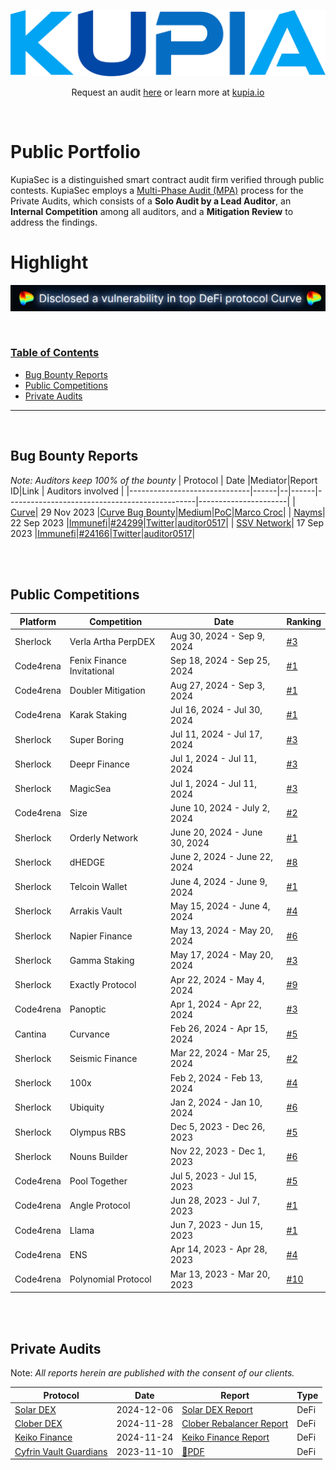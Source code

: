 ![kupia](./logo.png)

<p align="center">
  Request an audit <a href="https://tally.so/r/nWrWgR">here</a> or learn more at
  <a href="https://www.kupia.io/">kupia.io</a>
</p>

<br>

<h1 class="center" style=""> Public Portfolio </h1>

KupiaSec is a distinguished smart contract audit firm verified through public contests. KupiaSec employs a [Multi-Phase Audit (MPA)](https://files.gitbook.com/v0/b/gitbook-x-prod.appspot.com/o/spaces%2F2wLrli4OmSaWiS8fXVUZ%2Fuploads%2FF27bi4xOgnXwDYeHS68f%2FDC%20Multi-Phase%20Audit.pdf?alt=media&token=c2ffdb11-13c7-439d-8acf-50e9fdff471e) process for the Private Audits, which consists of a **Solo Audit by a Lead Auditor**, an **Internal Competition** among all auditors, and a **Mitigation Review** to address the findings.


<h1 class="center" style=""> Highlight </h1>

![highlight](./highlight.png)


<br>


<h3><ins>Table of Contents</ins></h3>

- [Bug Bounty Reports](#bug-bounty-reports)
- [Public Competitions](#public-competitions)
- [Private Audits](#private-audits)

<hr>

<br>

## Bug Bounty Reports

_Note: Auditors keep 100% of the bounty_
| Protocol | Date |Mediator|Report ID|Link | Auditors involved |
|------------------------------|------|--|------|-----------------------------------------------|----------------------|
| [Curve](https://curve.fi/#/ethereum/swap)| 29 Nov 2023 |[Curve Bug Bounty](https://classic.curve.fi/bugbounty)|[Medium](https://medium.com/@kupiasec/e43401997cce)|[PoC](https://github.com/KupiaSec/bounties/blob/main/curve2312/2023-11-29-curve-dos.t.sol)|[Marco Croc](https://twitter.com/malicator)|
| [Nayms](https://nayms.com/)| 22 Sep 2023 |[Immunefi](https://immunefi.com/bounty/nayms/)|[#24299](https://bugs.immunefi.com/dashboard/submission/24299)|[Twitter](https://twitter.com/auditor0517/status/1709502188777586837)|[auditor0517](https://twitter.com/auditor0517)|
| [SSV Network](https://ssv.network//)| 17 Sep 2023 |[Immunefi](https://immunefi.com/bounty/ssvnetwork/)|[#24166](https://bugs.immunefi.com/dashboard/submission/24166)|[Twitter](https://twitter.com/auditor0517/status/1732028267597537742)|[auditor0517](https://twitter.com/auditor0517)|


<br>

<br>

## Public Competitions

|Platform|Competition|Date|Ranking|
|--|------------|----|-------|
|Sherlock|Verla Artha PerpDEX|Aug 30, 2024 - Sep 9, 2024|[#3](https://audits.sherlock.xyz/contests/526?filter=results)|
|Code4rena|Fenix Finance Invitational|Sep 18, 2024 - Sep 25, 2024|[#1](https://code4rena.com/audits/2024-09-fenix-finance-invitational)|
|Code4rena|Doubler Mitigation|Aug 27, 2024 - Sep 3, 2024|[#1](https://code4rena.com/audits/2024-08-doubler-mitigation-review)|
|Code4rena|Karak Staking|Jul 16, 2024 - Jul 30, 2024|[#1](https://code4rena.com/audits/2024-07-karak-restaking#top)|
|Sherlock|Super Boring|Jul 11, 2024 - Jul 17, 2024|[#3](https://audits.sherlock.xyz/contests/360)|
|Sherlock|Deepr Finance|Jul 1, 2024 - Jul 11, 2024|[#3](https://audits.sherlock.xyz/contests/433)|
|Sherlock|MagicSea|Jul 1, 2024 - Jul 11, 2024|[#3](https://audits.sherlock.xyz/contests/437)|
|Code4rena|Size|June 10, 2024 - July 2, 2024|[#2](https://code4rena.com/audits/2024-06-size#top)|
|Sherlock|Orderly Network|June 20, 2024 - June 30, 2024|[#1](https://audits.sherlock.xyz/contests/404)|
|Sherlock|dHEDGE|June 2, 2024 - June 22, 2024|[#8](https://audits.sherlock.xyz/contests/288)|
|Sherlock|Telcoin Wallet|June 4, 2024 - June 9, 2024|[#1](https://audits.sherlock.xyz/contests/299)|
|Sherlock|Arrakis Vault|May 15, 2024 - June 4, 2024|[#4](https://audits.sherlock.xyz/contests/195)|
|Sherlock|Napier Finance|May 13, 2024 - May 20, 2024|[#6](https://audits.sherlock.xyz/contests/369)|
|Sherlock|Gamma Staking|May 17, 2024 - May 20, 2024|[#3](https://audits.sherlock.xyz/contests/330)|
|Sherlock|Exactly Protocol|Apr 22, 2024 - May 4, 2024|[#9](https://audits.sherlock.xyz/contests/247)|
|Code4rena|Panoptic|Apr 1, 2024 - Apr 22, 2024|[#3](https://code4rena.com/audits/2024-04-panoptic#top)|
|Cantina|Curvance|Feb 26, 2024 - Apr 15, 2024|[#5](https://cantina.xyz/competitions/ac757733-81a4-43c7-8f49-17c5b135cdff)|
|Sherlock|Seismic Finance|Mar 22, 2024 - Mar 25, 2024|[#2](https://twitter.com/sherlockdefi/status/1783560850034373066)|
|Sherlock|100x|Feb 2, 2024 - Feb 13, 2024|[#4](https://audits.sherlock.xyz/contests/153)|
|Sherlock|Ubiquity|Jan 2, 2024 - Jan 10, 2024|[#6](https://audits.sherlock.xyz/contests/138)|
|Sherlock|Olympus RBS|Dec 5, 2023 - Dec 26, 2023|[#5](https://audits.sherlock.xyz/contests/128)|
|Sherlock|Nouns Builder|Nov 22, 2023 - Dec 1, 2023|[#6](https://audits.sherlock.xyz/contests/111)|
|Code4rena|Pool Together|Jul 5, 2023 - Jul 15, 2023|[#5](https://code4rena.com/contests/2023-07-pooltogether#top)|
|Code4rena|Angle Protocol|Jun 28, 2023 - Jul 7, 2023|[#1](https://code4rena.com/audits/2023-06-angle-protocol-invitational#top)|
|Code4rena|Llama|Jun 7, 2023 - Jun 15, 2023|[#1](https://code4rena.com/contests/2023-06-llama#top)|
|Code4rena|ENS|Apr 14, 2023 - Apr 28, 2023|[#4](https://code4rena.com/audits/2023-04-ens-contest#top)|
|Code4rena|Polynomial Protocol|Mar 13, 2023 - Mar 20, 2023| [#10](https://code4rena.com/audits/2023-03-polynomial-protocol-contest#top)|

<br>


<br>

## Private Audits

Note: _All reports herein are published with the consent of our clients._

| Protocol                                    | Date       | Report                                                                           | Type |
|---------------------------------------------|------------|----------------------------------------------------------------------------------| ---- |
| [Solar DEX](https://keikofinance.com/)      | 2024-12-06 | [Solar DEX Report](./reports/pdf/2024-12-solar-dex.pdf)                          |DeFi|
| [Clober DEX](https://www.clober.io)     | 2024-11-28 | [Clober Rebalancer Report](./reports/pdf/2024-12-clober-rebalancer.pdf)          |DeFi|
| [Keiko Finance](https://keikofinance.com/)  | 2024-11-24 | [Keiko Finance Report](./reports/pdf/2024-11-keiko-finance.pdf)                  |DeFi|
| [Cyfrin Vault Guardians](https://cyfrin.io) | 2023-11-10 | [:page_facing_up:PDF](./reports/pdf/2023-11-10-kupia-cyfrin-vault-guardians.pdf) | DeFi |

<br>

<br>

